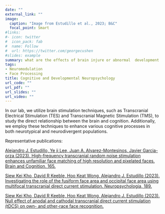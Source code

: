 ```yaml
---
date: ""
external_link: ""
image:
  caption: "Image from Estudillo et al., 2023; B&C"
  focal_point: Smart
#links:
#- icon: twitter
#  icon_pack: fab
#  name: Follow
#  url: https://twitter.com/georgecushen
#slides: example
summary: what are the effects of brain injure or abnormal  development on cognition?   
tags:
- Neuromodulation
- Face Processing
title: Cognitive and Developmental Neuropsychology
url_code: ""
url_pdf: ""
url_slides: ""
url_video: ""
---
```


In our lab, we utilize brain stimulation techniques, such as Transcranial Electrical Stimulation (TES) and Transcranial Magnetic Stimulation (TMS), to study the direct relationship between the brain and cognition. Additionally, we employ these techniques to enhance various cognitive processes in both neurotypical and neurodivergent populations.

Representative publications:

[Alejandro J. Estudillo, Ye ji Lee, Juan A. Alvarez-Montesinos, Javier Garcia-orza (2023). High-frequency transcranial random noise stimulation enhances unfamiliar face matching of high resolution and pixelated faces. Brain and Cognition, 165.](https://alejandro-estudillo.netlify.app/publication/estudillo-lee-et-al.-2023/)

[Siew Kei Kho, David R Keeble, Hoo Keat Wong, Alejandro J. Estudillo (2023). Investigating the role of the fusiform face area and occipital face area using multifocal transcranial direct current stimulation. Neuropsychologia, 189.](https://alejandro-estudillo.netlify.app/publication/kho-et-al.-2023b/)

[Siew Kei Kho, David R Keeble, Hoo Keat Wong, Alejandro J. Estudillo (2023). Null effect of anodal and cathodal transcranial direct current stimulation (tDCS) on own- and other-race face recognition.](https://alejandro-estudillo.netlify.app/publication/kho-et-al.-2023/)

